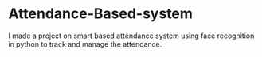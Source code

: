 # Attendance-Based-system
I made a project on smart based attendance system using face recognition in python to track and manage the attendance.
